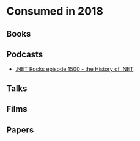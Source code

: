 # Consumed in 2018

## Books

## Podcasts

* [.NET Rocks episode 1500 - the History of .NET](https://www.dotnetrocks.com/?show=1500)


## Talks

## Films


## Papers



